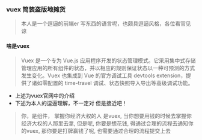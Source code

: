 ### vuex 简装盗版地摊货

> 本人是一个逗逼的前端er 写东西的语言呢，也颇具逗逼风格，各位看官见谅

#### 啥是vuex

> Vuex 是一个专为 Vue.js 应用程序开发的状态管理模式。它采用集中式存储管理应用的所有组件的状态，并以相应的规则保证状态以一种可预测的方式发生变化。Vuex 也集成到 Vue 的官方调试工具 devtools extension，提供了诸如零配置的 time-travel 调试、状态快照导入导出等高级调试功能。

- 上述为vuex官网中的介绍 
- 下述为本人的逗逼理解，不一定对 但是接近吧！
  
> 你，是组件， 掌握你经济大权的人 是vuex, 当你想要用钱的时候去掌握你经济大权的人那里去拿, 但是呢, 你要是想花钱, 得通过合理的流程去通知你的vuex, 那你要是打牌赢钱了呢, 也需要通过合理的流程提交上去
  
